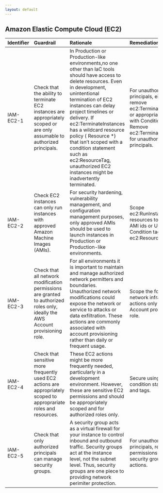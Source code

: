 ```yaml
---
layout: default
---
```


## Amazon Elastic Compute Cloud (EC2)

| Identifier   | Guardrail                                                                                                                        | Rationale                                                                                                                                                                                                                                                                                                                                                                                                                             | Remediation                                                                                                                                                             | References                                                                                                                                                                                                                                                                           | Policy   | IAM Actions                                                                                                                                                                                                                                                                                                                                                                                                                                                                                                                                                                                                                                                                                                                                                                                                                                                                                                                                                                                                                                                                                                                                                                                                                                                                                                                                                                                                                                                                                                                                                             |
|:-------------|:---------------------------------------------------------------------------------------------------------------------------------|:--------------------------------------------------------------------------------------------------------------------------------------------------------------------------------------------------------------------------------------------------------------------------------------------------------------------------------------------------------------------------------------------------------------------------------------|:------------------------------------------------------------------------------------------------------------------------------------------------------------------------|:-------------------------------------------------------------------------------------------------------------------------------------------------------------------------------------------------------------------------------------------------------------------------------------|:---------|:------------------------------------------------------------------------------------------------------------------------------------------------------------------------------------------------------------------------------------------------------------------------------------------------------------------------------------------------------------------------------------------------------------------------------------------------------------------------------------------------------------------------------------------------------------------------------------------------------------------------------------------------------------------------------------------------------------------------------------------------------------------------------------------------------------------------------------------------------------------------------------------------------------------------------------------------------------------------------------------------------------------------------------------------------------------------------------------------------------------------------------------------------------------------------------------------------------------------------------------------------------------------------------------------------------------------------------------------------------------------------------------------------------------------------------------------------------------------------------------------------------------------------------------------------------------------|
| IAM-EC2-1    | Check that the ability to terminate EC2 instances are appropriately scoped or are only assumable to authorized principals.       | In Production or Production-like environments,no one other than IaC tools should have access to delete resources. Even in development, unintentional termination of EC2 instances can delay project timelines or delivery. If ec2:TerminateInstances has a wildcard resource policy ( Resource *) that isn’t scoped with a condition statement such as ec2:ResourceTag, unauthorized EC2 instances might be inadvertently terminated. | For unauthorized principals, either remove ec2:TerminateInstances or appropriately scope with Condition keys. Remove ec2:TerminateIntances for unauthorized principals. | nan                                                                                                                                                                                                                                                                                  | IAM      | ec2:TerminateInstances                                                                                                                                                                                                                                                                                                                                                                                                                                                                                                                                                                                                                                                                                                                                                                                                                                                                                                                                                                                                                                                                                                                                                                                                                                                                                                                                                                                                                                                                                                                                                  |
| IAM-EC2-2    | Check EC2 instances can only run instances with approved Amazon Machine Images (AMIs).                                           | For security hardening, vulnerability management, and configuration management purposes, only approved AMIs should be used to launch instances in Production or Production-like environments.                                                                                                                                                                                                                                         | Scope ec2:RunInstances resources to approved AMI ids or Use Condition tag with ec2:ResourceTag                                                                          | https://aws.amazon.com/premiumsupport/knowledge-center/restrict-launch-tagged-ami/ https://aws.amazon.com/blogs/aws/amazon-ec2-resource-level-permissions-for-runinstances/ https://docs.aws.amazon.com/IAM/latest/UserGuide/list_amazonec2.html#amazonec2-ec2_ResourceTag___TagKey_ | IAM      | ec2:RunInstances                                                                                                                                                                                                                                                                                                                                                                                                                                                                                                                                                                                                                                                                                                                                                                                                                                                                                                                                                                                                                                                                                                                                                                                                                                                                                                                                                                                                                                                                                                                                                        |
| IAM-EC2-3    | Check that all network modification permissions are granted to authorized roles only, ideally the AWS Account provisioning role. | For all environments it is important to maintain and manage authorized network permitters and boundaries. Unauthorized network modifications could expose the network or service to attacks or data exfiltration. These actions are commonly associated with account provisioning rather than daily or frequent usage.                                                                                                                | Scope the following network infrastructure actions only to the AWS Account provisioning role.                                                                           | https://docs.aws.amazon.com/AWSEC2/latest/APIReference/API_Operations.html                                                                                                                                                                                                           | IAM      | ['ec2:AssociateDhcpOptions', 'ec2:AssociateRouteTable', 'ec2:AssociateSubnetCidrBlock', 'ec2:AssociateVpcCidrBlock', 'ec2:AttachInternetGateway', 'ec2:AttachVpnGateway', 'ec2:CreateCustomerGateway', 'ec2:CreateDhcpOptions', 'ec2:CreateInstanceExportTask', 'ec2:CreateInternetGateway', 'ec2:CreateRoute', 'ec2:CreateRouteTable', 'ec2:CreateSubnet', 'ec2:CreateVpc', 'ec2:CreateVpcEndpoint', 'ec2:CreateVpcEndpointServiceConfiguration', 'ec2:CreateVpcPeeringConnection', 'ec2:CreateVpnConnection', 'ec2:CreateVpnConnectionRoute', 'ec2:CreateVpnGateway', 'ec2:DeleteCustomerGateway', 'ec2:DeleteDhcpOptions', 'ec2:DeleteEgressOnlyInternetGateway', 'ec2:DeleteInternetGateway', 'ec2:DeleteNatGateway', 'ec2:DeleteNetworkAcl', 'ec2:DeleteNetworkAclEntry', 'ec2:DeleteRoute', 'ec2:DeleteRouteTable', 'ec2:DeleteSubnet', 'ec2:DeleteVpc', 'ec2:DeleteVpcEndpointServiceConfigurations', 'ec2:DeleteVpcEndpoints', 'ec2:DeleteVpcPeeringConnection', 'ec2:DeleteVpnConnection', 'ec2:DeleteVpnConnectionRoute', 'ec2:DeleteVpnGateway', 'ec2:DetachInternetGateway', 'ec2:DetachVpnGateway', 'ec2:DisableVgwRoutePropagation', 'ec2:DisassociateRouteTable', 'ec2:DisassociateSubnetCidrBlock', 'ec2:DisassociateVpcCidrBlock', 'ec2:EnableVgwRoutePropagation', 'ec2:ModifySubnetAttribute', 'ec2:ModifyVpcAttribute', 'ec2:ModifyVpcEndpoint', 'ec2:ModifyVpcEndpointServiceConfiguration', 'ec2:ModifyVpcEndpointServicePermissions', 'ec2:ModifyVpcPeeringConnectionOptionsconnection', 'ec2:ReplaceRoute', 'ec2:ReplaceRouteTableAssociation'] |
| IAM-EC2-4    | Check that sensitive more frequently used EC2 actions are appropriately scoped to approprariate roles and resources.             | These EC2 actions might be more frequently needed, particularly in a development environment. However, these are sensitive EC2 permissions and should be appropriately scoped and for authorized roles only.                                                                                                                                                                                                                          | Secure using IAM condition statements and tags.                                                                                                                         | https://docs.aws.amazon.com/IAM/latest/UserGuide/list_amazonec2.html#amazonec2-policy-keys https://docs.aws.amazon.com/AWSEC2/latest/APIReference/API_Operations.html                                                                                                                |          | ['ec2:InstanceSecurityGroup', 'ec2:AttachVolume', 'ec2:CopyImage', 'ec2:CopyFpgaImage', 'ec2:CreateFpgaImage', 'ec2:CreateImage', 'ec2:DeleteFpgaImage', 'ec2:DeregisterImage', 'ec2:DisassociateAddress', 'ec2:DisassociateIamInstanceProfile', 'ec2:ModifyFpgaImageAttribute', 'ec2:ModifyImageAttribute', 'ec2:ReplaceIamInstanceProfileAssociation']                                                                                                                                                                                                                                                                                                                                                                                                                                                                                                                                                                                                                                                                                                                                                                                                                                                                                                                                                                                                                                                                                                                                                                                                                |
| IAM-EC2-5    | Check that only authorized principals can manage security groups.                                                                | A security group acts as a virtual firewall for your instance to control inbound and outbound traffic. Security groups act at the instance level, not the subnet level. Thus, security groups are one piece to providing network perimiter protection.                                                                                                                                                                                | For unauthorized principals, remove the permissions to invoke security group IAM actions.                                                                               | https://docs.aws.amazon.com/vpc/latest/userguide/VPC_SecurityGroups.html                                                                                                                                                                                                             | IAM      | [ec2:AuthorizeSecurityGroupEgress,ec2:AuthorizeSecurityGroupIngress,ec2:ApplySecurityGroupsToClientVpnTargetNetwork,ec2:CreateSecurityGroup,ec2:DeleteSecurityGroup,ec2:RevokeSecurityGroupEgress,ec2:RevokeSecurityGroupIngress,ec2:UpdateSecurityGroupRuleDescriptionsEgress,ec2:UpdateSecurityGroupRuleDescriptionsIngress]                                                                                                                                                                                                                                                                                                                                                                                                                                                                                                                                                                                                                                                                                                                                                                                                                                                                                                                                                                                                                                                                                                                                                                                                                                          |